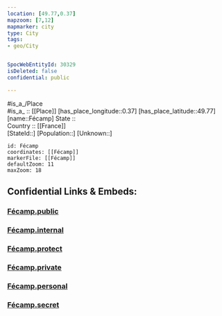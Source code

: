 ```yaml
---
location: [49.77,0.37] 
mapzoom: [7,12] 
mapmarker: city 
type: City
tags:
- geo/City


SpocWebEntityId: 30329
isDeleted: false
confidential: public

---
```

#is_a_/Place  
#is_a_ :: [[Place]] 
[has_place_longitude::0.37] 
[has_place_latitude::49.77] 
[name::Fécamp] 
State ::  
Country :: [[France]]  
[StateId::] 
[Population::] 
[Unknown::] 


```leaflet
id: Fécamp
coordinates: [[Fécamp]] 
markerFile: [[Fécamp]] 
defaultZoom: 11 
maxZoom: 18
```


## Confidential Links & Embeds: 

### [Fécamp.public](/_public/\Earth\Continent\Europe\Europe~West\France\regions~France\NormandieFécamp.public.md) 

### [Fécamp.internal](/_internal/\Earth\Continent\Europe\Europe~West\France\regions~France\NormandieFécamp.internal.md) 

### [Fécamp.protect](/_protect/\Earth\Continent\Europe\Europe~West\France\regions~France\NormandieFécamp.protect.md) 

### [Fécamp.private](/_private/\Earth\Continent\Europe\Europe~West\France\regions~France\NormandieFécamp.private.md) 

### [Fécamp.personal](/_personal/\Earth\Continent\Europe\Europe~West\France\regions~France\NormandieFécamp.personal.md) 

### [Fécamp.secret](/_secret/\Earth\Continent\Europe\Europe~West\France\regions~France\NormandieFécamp.secret.md)

